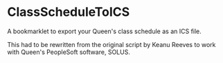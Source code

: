 # ClassScheduleToICS

A bookmarklet to export your Queen's class schedule as an ICS file.

This had to be rewritten from the original script by Keanu Reeves to work with Queen's PeopleSoft software, SOLUS.

